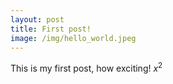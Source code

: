 ```yaml
---
layout: post
title: First post!
image: /img/hello_world.jpeg
---
```


This is my first post, how exciting!
$x^2$

